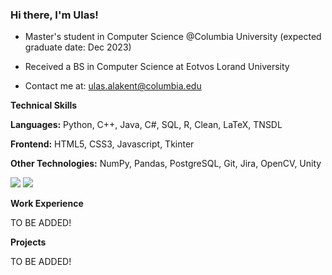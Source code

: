 ### Hi there, I'm Ulas!


- Master's student in Computer Science @Columbia University (expected graduate date: Dec 2023)

- Received a BS in Computer Science at Eotvos Lorand University

- Contact me at: <ulas.alakent@columbia.edu>

**Technical Skills**

**Languages:** Python, C++, Java, C#, SQL, R, Clean, LaTeX, TNSDL

**Frontend:** HTML5, CSS3, Javascript, Tkinter

**Other Technologies:** NumPy, Pandas, PostgreSQL, Git, Jira, OpenCV, Unity

<img src="https://github-readme-streak-stats.herokuapp.com/?user=ulasonat" />

<img src="https://github-profile-trophy.vercel.app/?username=ulasonat" />

**Work Experience**

TO BE ADDED!

**Projects**

TO BE ADDED!
